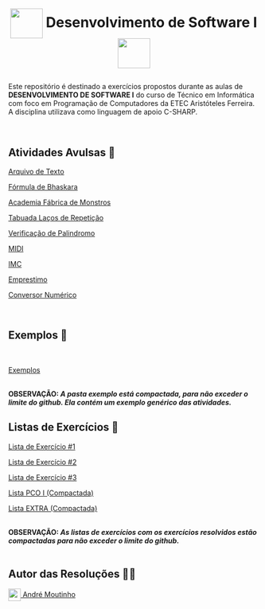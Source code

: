 # <p align=center><img align="center" src="https://i.imgur.com/EQPkSGM.png" height="60" width="65"/> Desenvolvimento de Software I <img align="center" src="https://i.imgur.com/EQPkSGM.png" height="60" width="65"/></p>

<p>Este repositório é destinado a exercícios propostos durante as aulas de <b>DESENVOLVIMENTO DE SOFTWARE I</b> do curso de Técnico em Informática com foco em Programação de Computadores da ETEC Aristóteles Ferreira. A disciplina utilizava como linguagem de apoio C-SHARP.</p>
<br>

<h2>Atividades Avulsas 📂</h2>
<p><a href="https://github.com/AMoutinho/Desenvolvimento-de-Software-I/tree/main/Arquivo%20de%20Texto">Arquivo de Texto</a></p>
<p><a href="https://github.com/AMoutinho/Desenvolvimento-de-Software-I/tree/main/F%C3%B3rmula%20de%20Bhaskara">Fórmula de Bhaskara</a></p>
<p><a href="https://github.com/AMoutinho/Desenvolvimento-de-Software-I/tree/main/Projeto%20Academia%20F%C3%A1brica%20de%20Monstros">Academia Fábrica de Monstros</a></p>
<p><a href="https://github.com/AMoutinho/Desenvolvimento-de-Software-I/tree/main/Tabuada%20La%C3%A7os%20de%20Repeti%C3%A7%C3%A3o/PrjTabuada
">Tabuada Laços de Repetição</a></p>
<p><a href="https://github.com/AMoutinho/Desenvolvimento-de-Software-I/tree/main/Verifica%C3%A7%C3%A3o%20de%20Palindromo">Verificação de Palindromo</a></p>
<p><a href="https://github.com/AMoutinho/Desenvolvimento-de-Software-I/tree/main/MIDI">MIDI</a></p>
<p><a href="https://github.com/AMoutinho/Desenvolvimento-de-Software-I/tree/main/IMC">IMC</a></p>
<p><a href="https://github.com/AMoutinho/Desenvolvimento-de-Software-I/tree/main/Emprestimo">Emprestimo</a></p>
<p><a href="https://github.com/AMoutinho/Desenvolvimento-de-Software-I/tree/main/Conversor%20Numerico">Conversor Numérico</a></p>

<br>
<h2>Exemplos 📂</h2>
<br>
<p><a href="https://github.com/AMoutinho/Desenvolvimento-de-Software-I/tree/main/Exemplos%20(Compactada)">Exemplos</a></p>
<br>
<b>OBSERVAÇÃO: <i>A pasta exemplo está compactada, para não exceder o limite do github. Ela contém um exemplo genérico das atividades.</i></b>
<br>

<h2>Listas de Exercícios 📂</h2>
<p><a href="https://github.com/AMoutinho/Desenvolvimento-de-Software-I/tree/main/Lista%20de%20Exerc%C3%ADcio%20%231">Lista de Exercício #1</a></p>
<p><a href="https://github.com/AMoutinho/Desenvolvimento-de-Software-I/tree/main/Lista%20de%20Exerc%C3%ADcio%20%232">Lista de Exercício #2</a></p>
<p><a href="https://github.com/AMoutinho/Desenvolvimento-de-Software-I/tree/main/Lista%20de%20Exerc%C3%ADcio%20%233">Lista de Exercício #3</a></p>
<p><a href="https://github.com/AMoutinho/Desenvolvimento-de-Software-I/tree/main/Lista%20PCO%20I%20(Compactada)">Lista PCO I (Compactada)</a></p>
<p><a href="https://github.com/AMoutinho/Desenvolvimento-de-Software-I/tree/main/Lista%20EXTRA%20(Compactada)">Lista EXTRA (Compactada)</a></p>
<br>
<b>OBSERVAÇÃO: <i>As listas de exercícios com os exercícios resolvidos estão compactadas para não exceder o limite do github.</i></b>
<br>

<br>
<h2>Autor das Resoluções 👨‍💼</h2>
<a href="https://github.com/AhMoutinho/" title="André Moutinho"><img align="center" src="https://i.imgur.com/VN0Vh9S.png" width="25"/> André Moutinho</a></br> 

